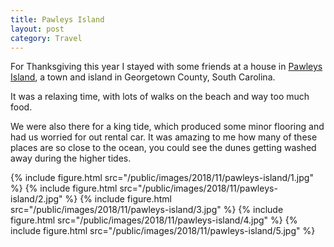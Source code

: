 ```yaml
---
title: Pawleys Island
layout: post
category: Travel
---
```


For Thanksgiving this year I stayed with some friends at a house in [Pawleys
Island][pi], a town and island in Georgetown County, South Carolina.

It was a relaxing time, with lots of walks on the beach and way too much food.

We were also there for a king tide, which produced some minor flooring and had
us worried for out rental car. It was amazing to me how many of these places
are so close to the ocean, you could see the dunes getting washed away during
the higher tides.

{% include figure.html src="/public/images/2018/11/pawleys-island/1.jpg" %}
{% include figure.html src="/public/images/2018/11/pawleys-island/2.jpg" %}
{% include figure.html src="/public/images/2018/11/pawleys-island/3.jpg" %}
{% include figure.html src="/public/images/2018/11/pawleys-island/4.jpg" %}
{% include figure.html src="/public/images/2018/11/pawleys-island/5.jpg" %}

[pi]: https://en.wikipedia.org/wiki/Pawleys_Island,_South_Carolina